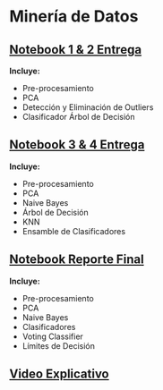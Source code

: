# Minería de Datos

## [Notebook 1 & 2 Entrega](https://github.com/MrDanielG/Proyecto-Mineria-de-Datos/blob/master/Entregable%201%20%26%202.ipynb)

**Incluye:**

- Pre-procesamiento
- PCA
- Detección y Eliminación de Outliers
- Clasificador Árbol de Decisión


## [Notebook 3 & 4 Entrega](https://github.com/MrDanielG/Proyecto-Mineria-de-Datos/blob/master/Entregable%203%20%26%204.ipynb)

**Incluye:**

- Pre-procesamiento
- PCA
- Naive Bayes
- Árbol de Decisión
- KNN
- Ensamble de Clasificadores

## [Notebook Reporte Final](https://github.com/MrDanielG/Proyecto-Mineria-de-Datos/blob/master/Minería%20de%20Datos%20Reporte%20Final.ipynb)

**Incluye:**

- Pre-procesamiento
- PCA
- Naive Bayes
- Clasificadores
- Voting Classifier
- Límites de Decisión

## [Video Explicativo](https://github.com/MrDanielG/Proyecto-Mineria-de-Datos/blob/master/Minería%20de%20Datos%20Reporte%20Final.ipynb)
